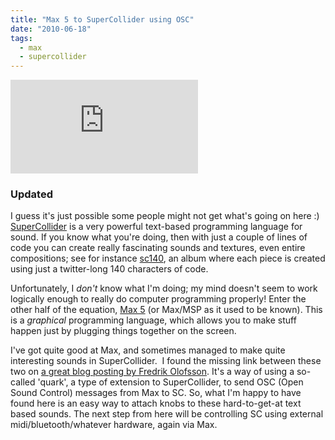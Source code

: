 ```yaml
---
title: "Max 5 to SuperCollider using OSC"
date: "2010-06-18"
tags: 
  - max
  - supercollider
---
```


<iframe class="youtube-video" src="https://www.youtube.com/embed/1QhG4cpS9ik" title="YouTube video player" frameBorder="0" allow="accelerometer; autoplay; clipboard-write; encrypted-media; gyroscope; picture-in-picture; web-share" referrerpolicy="strict-origin-when-cross-origin" allowFullScreen></iframe>



### Updated

I guess it's just possible some people might not get what's going on here :) [SuperCollider](http://supercollider.sourceforge.net/) is a very powerful text-based programming language for sound. If you know what you're doing, then with just a couple of lines of code you can create really fascinating sounds and textures, even entire compositions; see for instance [sc140](http://supercollider.sourceforge.net/sc140/), an album where each piece is created using just a twitter-long 140 characters of code.

Unfortunately, I _don't_ know what I'm doing; my mind doesn't seem to work logically enough to really do computer programming properly! Enter the other half of the equation, [Max 5](http://cycling74.com/products/maxmspjitter/) (or Max/MSP as it used to be known). This is a _graphical_ programming language, which allows you to make stuff happen just by plugging things together on the screen.

I've got quite good at Max, and sometimes managed to make quite interesting sounds in SuperCollider.  I found the missing link between these two on [a great blog posting by Fredrik Olofsson](http://www.fredrikolofsson.com/f0blog/?q=node/401). It's a way of using a so-called 'quark', a type of extension to SuperCollider, to send OSC (Open Sound Control) messages from Max to SC. So, what I'm happy to have found here is an easy way to attach knobs to these hard-to-get-at text based sounds. The next step from here will be controlling SC using external midi/bluetooth/whatever hardware, again via Max.
